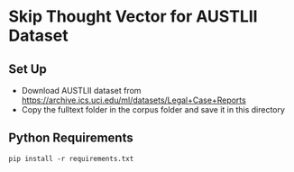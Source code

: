 # Skip Thought Vector for AUSTLII Dataset

## Set Up
* Download AUSTLII dataset from https://archive.ics.uci.edu/ml/datasets/Legal+Case+Reports
* Copy the fulltext folder in the corpus folder and save it in this directory

## Python Requirements
```
pip install -r requirements.txt
``` 